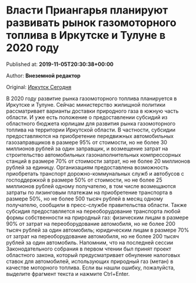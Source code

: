 
# Власти Приангарья планируют развивать рынок газомоторного топлива в Иркутске и Тулуне в 2020 году

Published at: **2019-11-05T20:30:38+00:00**

Author: **Внеземной редактор**

Original: [Иркутск Сегодня](https://irk.today/2019/11/06/razvitie-gaza-kak-osnovnogo-istochnika-topliva-dlja-avtomobilej-planirujut-v-irkutske-i-tulune-v-2020-godu/)

В 2020 году развитие рынка газомоторного топлива планируется в Иркутске и Тулуне. Сейчас министерство жилищной политики рассматривает варианты доставки природного газа в южную часть области.
И уже есть положение о предоставлении субсидий из областного бюджета юрлицам для развития рынка газомоторного топлива на территории Иркутской области. В частности, субсидии предоставляются на приобретение передвижных автомобильных газозаправщиков в размере 95% от стоимости, но не более 30 миллионов рублей за один заправщик, и возмещение затрат на строительство автомобильных газонаполнительных компрессорных станций в размере 70% от стоимости затрат, но не более 20 миллионов рублей за единицу.
Организациям предоставлена возможность приобретать транспорт дорожно-коммунальных служб и автобусов с господдержкой в размере 50% от стоимости, но не более 25 миллионов рублей одному получателю, в том числе возмещаются затраты по лизинговым платежам на приобретение транспорта в размере 50%, но не более 500 тысяч рублей в месяц одному получателю, сообщили в пресс-службе правительства области.
Также субсидия предоставляется на переоборудование транспорта любой формы собственности на природный газ: физическим лицам в размере 90% от затрат на переоборудование автомобиля, но не более 200 тысяч рублей за один автомобиль; юридическим лицам в размере 70% от затрат на переоборудование автомобиля, но не более 200 тысяч рублей за один автомобиль.
Напомним, что на последней сессии Законодательного собрания в первом чтении был принят проект областного закона, который предусматривает обнуление налоговых ставок для автомобилей, использующих природный газ (метан) в качестве моторного топлива.
Если вы нашли ошибку, пожалуйста, выделите фрагмент текста и нажмите Ctrl+Enter.
